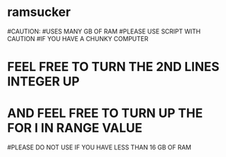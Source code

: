 # ramsucker
#CAUTION:
#USES MANY GB OF RAM
#PLEASE USE SCRIPT WITH CAUTION
#IF YOU HAVE A CHUNKY COMPUTER
# FEEL FREE TO TURN THE 2ND LINES INTEGER UP
# AND FEEL FREE TO TURN UP THE FOR I IN RANGE VALUE
#PLEASE DO NOT USE IF YOU HAVE LESS THAN 16 GB OF RAM
